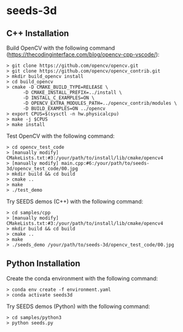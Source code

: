 # seeds-3d


## C++ Installation

Build OpenCV with the following command (https://thecodinginterface.com/blog/opencv-cpp-vscode/):
```
> git clone https://github.com/opencv/opencv.git
> git clone https://github.com/opencv/opencv_contrib.git
> mkdir build_opencv install
> cd build_opencv
> cmake -D CMAKE_BUILD_TYPE=RELEASE \
      -D CMAKE_INSTALL_PREFIX=../install \
      -D INSTALL_C_EXAMPLES=ON \
      -D OPENCV_EXTRA_MODULES_PATH=../opencv_contrib/modules \
      -D BUILD_EXAMPLES=ON ../opencv
> export CPUS=$(sysctl -n hw.physicalcpu)
> make -j $CPUS
> make install
```

Test OpenCV with the following command:
```
> cd opencv_test_code
> [manually modify] CMakeLists.txt:#3:/your/path/to/install/lib/cmake/opencv4
> [manually modify] main.cpp:#6:/your/path/to/seeds-3d/opencv_test_code/00.jpg
> mkdir build && cd build
> cmake ..
> make
> ./test_demo
```

Try SEEDS demos (C++) with the following command:
```
> cd samples/cpp
> [manually modify] CMakeLists.txt:#3:/your/path/to/install/lib/cmake/opencv4
> mkdir build && cd build
> cmake ..
> make
> ./seeds_demo /your/path/to/seeds-3d/opencv_test_code/00.jpg
```

## Python Installation

Create the conda environment with the following command:
```
> conda env create -f environment.yaml
> conda activate seeds3d
```

Try SEEDS demos (Python) with the following command:
```
> cd samples/python3
> python seeds.py
```
